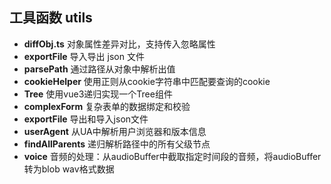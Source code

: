 ## 工具函数 utils

- **diffObj.ts** 对象属性差异对比，支持传入忽略属性
- **exportFile** 导入导出 json 文件
- **parsePath** 通过路径从对象中解析出值
- **cookieHelper** 使用正则从cookie字符串中匹配要查询的cookie
- **Tree** 使用vue3递归实现一个Tree组件
- **complexForm** 复杂表单的数据绑定和校验
- **exportFile** 导出和导入json文件
- **userAgent** 从UA中解析用户浏览器和版本信息
- **findAllParents** 递归解析路径中的所有父级节点
- **voice** 音频的处理：从audioBuffer中截取指定时间段的音频，将audioBuffer转为blob wav格式数据
